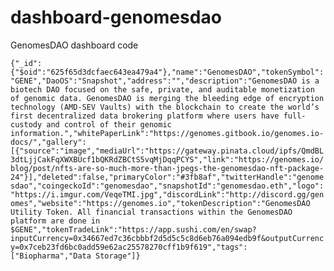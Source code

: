 # dashboard-genomesdao

GenomesDAO dashboard code

```{"_id":{"$oid":"625f65d3dcfaec643ea479a4"},"name":"GenomesDAO","tokenSymbol":"GENE","DaoOS":"Snapshot","address":"","description":"GenomesDAO is a biotech DAO focused on the safe, private, and auditable monetization of genomic data. GenomesDAO is merging the bleeding edge of encryption technology (AMD-SEV Vaults) with the blockchain to create the world’s first decentralized data brokering platform where users have full-custody and control of their genomic information.","whitePaperLink":"https://genomes.gitbook.io/genomes.io-docs/","gallery":[{"source":"image","mediaUrl":"https://gateway.pinata.cloud/ipfs/QmdBL3dtLjjCakFqXWXBUcf1bQKRdZBCtS5vqMjDqqPCYS","link":"https://genomes.io/blog/post/nfts-are-so-much-more-than-jpegs-the-genomesdao-nft-package-24"}],"deleted":false,"primaryColor":"#3fb8af","twitterHandle":"genomesdao","coingeckoId":"genomesdao","snapshotId":"genomesdao.eth","logo":"https://i.imgur.com/VeqeTMI.jpg","discordLink":"http://discord.gg/genomes","website":"https://genomes.io","tokenDescription":"GenomesDAO Utility Token. All financial transactions within the GenomesDAO platform are done in $GENE","tokenTradeLink":"https://app.sushi.com/en/swap?inputCurrency=0x34667ed7c36cbbbf2d5d5c5c8d6eb76a094edb9f&outputCurrency=0x7ceb23fd6bc0add59e62ac25578270cff1b9f619","tags":["Biopharma","Data Storage"]}```
